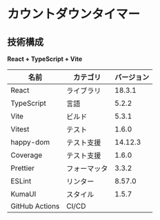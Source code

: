 # カウントダウンタイマー
## 技術構成
**React + TypeScript + Vite**

| 名前 | カテゴリ | バージョン |
| -- | -- | -- |
| React | ライブラリ | 18.3.1 |
| TypeScript | 言語 | 5.2.2 |
| Vite | ビルド | 5.3.1 |
| Vitest | テスト | 1.6.0 |
| happy-dom | テスト支援 | 14.12.3 |
| Coverage | テスト支援 | 1.6.0 |
| Prettier | フォーマッタ | 3.3.2 |
| ESLint | リンター | 8.57.0 |
| KumaUI | スタイル | 1.5.7 |
| GitHub Actions | CI/CD |  |
